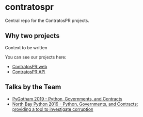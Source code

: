 # contratospr
Central repo for the ContratosPR projects.

## Why two projects

Context to be written

You can see our projects here:

- [ContratosPR web](https://github.com/theindexingproject/contratospr-web)
- [ContratosPR API](https://github.com/theindexingproject/contratospr-api)

## Talks by the Team

- [PyGotham 2019 - Python, Governments, and Contracts](https://youtu.be/8AkKtTXcPJU)
- [North Bay Python 2019 - Python, Governments, and Contracts: providing a tool to investigate corruption](https://youtu.be/Kxu5zMh1bHA)

